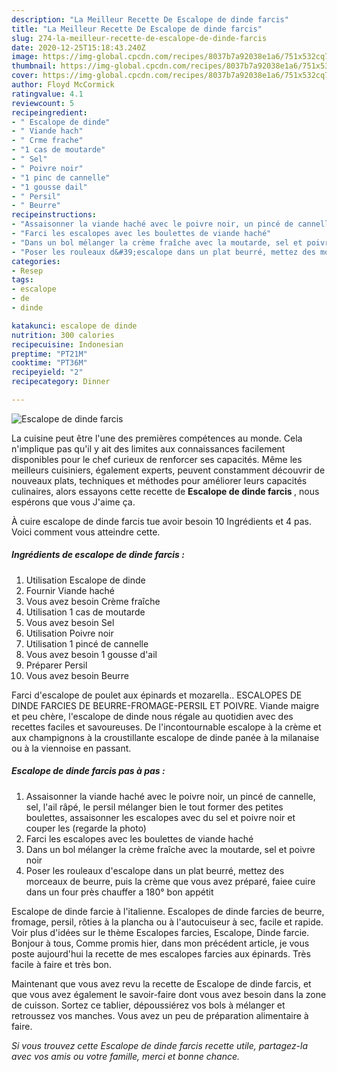 ```yaml
---
description: "La Meilleur Recette De Escalope de dinde farcis"
title: "La Meilleur Recette De Escalope de dinde farcis"
slug: 274-la-meilleur-recette-de-escalope-de-dinde-farcis
date: 2020-12-25T15:18:43.240Z
image: https://img-global.cpcdn.com/recipes/8037b7a92038e1a6/751x532cq70/escalope-de-dinde-farcis-photo-principale-de-la-recette.jpg
thumbnail: https://img-global.cpcdn.com/recipes/8037b7a92038e1a6/751x532cq70/escalope-de-dinde-farcis-photo-principale-de-la-recette.jpg
cover: https://img-global.cpcdn.com/recipes/8037b7a92038e1a6/751x532cq70/escalope-de-dinde-farcis-photo-principale-de-la-recette.jpg
author: Floyd McCormick
ratingvalue: 4.1
reviewcount: 5
recipeingredient:
- " Escalope de dinde"
- " Viande hach"
- " Crme frache"
- "1 cas de moutarde"
- " Sel"
- " Poivre noir"
- "1 pinc de cannelle"
- "1 gousse dail"
- " Persil"
- " Beurre"
recipeinstructions:
- "Assaisonner la viande haché avec le poivre noir, un pincé de cannelle, sel, l&#39;ail râpé, le persil mélanger bien le tout former des petites boulettes, assaisonner les escalopes avec du sel et poivre noir et couper les (regarde la photo)"
- "Farci les escalopes avec les boulettes de viande haché"
- "Dans un bol mélanger la crème fraîche avec la moutarde, sel et poivre noir"
- "Poser les rouleaux d&#39;escalope dans un plat beurré, mettez des morceaux de beurre, puis la crème que vous avez préparé, faiee cuire dans un four près chauffer a 180° bon appétit"
categories:
- Resep
tags:
- escalope
- de
- dinde

katakunci: escalope de dinde 
nutrition: 300 calories
recipecuisine: Indonesian
preptime: "PT21M"
cooktime: "PT36M"
recipeyield: "2"
recipecategory: Dinner

---
```



![Escalope de dinde farcis](https://img-global.cpcdn.com/recipes/8037b7a92038e1a6/751x532cq70/escalope-de-dinde-farcis-photo-principale-de-la-recette.jpg)

La cuisine peut être l'une des premières compétences au monde. Cela n'implique pas qu'il y ait des limites aux connaissances facilement disponibles pour le chef curieux de renforcer ses capacités. Même les meilleurs cuisiniers, également experts, peuvent constamment découvrir de nouveaux plats, techniques et méthodes pour améliorer leurs capacités culinaires, alors essayons cette recette de <strong> Escalope de dinde farcis </strong>, nous espérons que vous J'aime ça.

<!--inarticleads1-->

À cuire escalope de dinde farcis tue avoir besoin 10 Ingrédients et 4 pas. Voici comment vous atteindre cette.

##### Ingrédients de escalope de dinde farcis :

1. Utilisation  Escalope de dinde
1. Fournir  Viande haché
1. Vous avez besoin  Crème fraîche
1. Utilisation 1 cas de moutarde
1. Vous avez besoin  Sel
1. Utilisation  Poivre noir
1. Utilisation 1 pincé de cannelle
1. Vous avez besoin 1 gousse d&#39;ail
1. Préparer  Persil
1. Vous avez besoin  Beurre


Farci d&#39;escalope de poulet aux épinards et mozarella.. ESCALOPES DE DINDE FARCIES DE BEURRE-FROMAGE-PERSIL ET POIVRE. Viande maigre et peu chère, l&#39;escalope de dinde nous régale au quotidien avec des recettes faciles et savoureuses. De l&#39;incontournable escalope à la crème et aux champignons à la croustillante escalope de dinde panée à la milanaise ou à la viennoise en passant. 

<!--inarticleads2-->

##### Escalope de dinde farcis pas à pas :

1. Assaisonner la viande haché avec le poivre noir, un pincé de cannelle, sel, l&#39;ail râpé, le persil mélanger bien le tout former des petites boulettes, assaisonner les escalopes avec du sel et poivre noir et couper les (regarde la photo)
1. Farci les escalopes avec les boulettes de viande haché
1. Dans un bol mélanger la crème fraîche avec la moutarde, sel et poivre noir
1. Poser les rouleaux d&#39;escalope dans un plat beurré, mettez des morceaux de beurre, puis la crème que vous avez préparé, faiee cuire dans un four près chauffer a 180° bon appétit


Escalope de dinde farcie à l&#39;italienne. Escalopes de dinde farcies de beurre, fromage, persil, rôties à la plancha ou à l&#39;autocuiseur à sec, facile et rapide. Voir plus d&#39;idées sur le thème Escalopes farcies, Escalope, Dinde farcie. Bonjour à tous, Comme promis hier, dans mon précédent article, je vous poste aujourd&#39;hui la recette de mes escalopes farcies aux épinards. Très facile à faire et très bon. 

<!--inarticleads1-->

<p>
Maintenant que vous avez revu la recette de Escalope de dinde farcis, et que vous avez également le savoir-faire dont vous avez besoin dans la zone de cuisson. Sortez ce tablier, dépoussiérez vos bols à mélanger et retroussez vos manches. Vous avez un peu de préparation alimentaire à faire.
</p>

<p>
<i>Si vous trouvez cette Escalope de dinde farcis recette utile, partagez-la avec vos amis ou votre famille, merci et bonne chance.</i>
</p>
